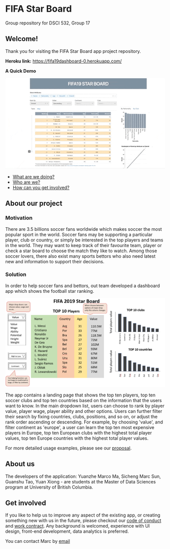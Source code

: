# FIFA Star Board

Group repository for DSCI 532, Group 17

## Welcome!

Thank you for visiting the FIFA Star Board app project repository. 

**Heroku link:** https://fifa19dashboard-0.herokuapp.com/

**A Quick Demo**


<img src="img/DEMO.gif" />

* [What are we doing?](#about-our-project)
* [Who are we?](#about-us)
* [How can you get involved?](#get-involved)


## About our project

### Motivation

There are 3.5 billions soccer fans worldwide which makes soccer the most popular sport in the world. Soccer fans may be supporting a particular player, club or country, or simply be interested in the top players and teams in the world. They may want to keep track of their favourite team, player or check a star board to choose the match they like to watch. Among those soccer lovers, there also exist many sports bettors who also need latest new and information to support their decisions.

### Solution

In order to help soccer fans and bettors, out team developed a dashboard app which shows the football star ranking.

![](img/dashboard_design.png)

The app contains a landing page that shows the top ten players, top ten soccer clubs and top ten countries based on the information that the users want to know. In the main dropdown list, users can choose to rank by player value, player wage, player ability and other options. Users can further filter their search by fixing countries, clubs, positions, and so on, or adjust the rank order ascending or descending. For example, by choosing 'value', and filter continent as 'europe', a user can learn the top ten most expensive players in Europe, top ten European clubs with the highest total player values, top ten Europe countries with the highest total player values.

For more detailed usage examples, please see our [proposal](https://github.com/mmyz88/DSCI532_Group17/blob/main/Proposal.md).

## About us

The developers of the application: Yuanzhe Marco Ma, Sicheng Marc Sun, Guanshu Tao, Yuan Xiong - are students at the Master of Data Sciences program at University of British Columbia.

## Get involved

If you like to help us to improve any aspect of the existing app, or creating something new with us in the future, please checkout our [code of conduct](https://github.com/UBC-MDS/DSCI532_Group17/blob/main/WORK_CONTRACT.md) and [work contract](https://github.com/UBC-MDS/DSCI532_Group17/blob/main/CODE_OF_CONDUCT.md). Any background is welcomed, experience with UI design, front-end development, data analytics is preferred.

You can contact Marc by [email](sun9703@student.ubc.ca)
